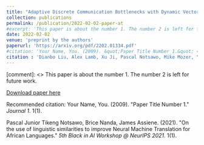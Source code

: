 ```yaml
---
title: "Adaptive Discrete Communication Bottlenecks with Dynamic Vector Quantization"
collection: publications
permalink: /publication/2022-02-02-paper-at
#excerpt: 'This paper is about the number 1. The number 2 is left for future work.'
date: 2022-02-02
venue: 'preprint by the authors'
paperurl: 'https://arxiv.org/pdf/2202.01334.pdf'
#citation: 'Your Name, You. (2009). &quot;Paper Title Number 1.&quot; <i>Journal 1</i>. 1(1).'
citation : 'Dianbo Liu, Alex Lamb, Xu Ji, Pascal Notsawo, Mike Mozer, Yoshua Bengio, Kenji Kawaguchi'
---
```

[comment]: <> This paper is about the number 1. The number 2 is left for future work.

[Download paper here](https://openreview.net/pdf?id=Q5ZxoD2LqcI)

Recommended citation: Your Name, You. (2009). "Paper Title Number 1." <i>Journal 1</i>. 1(1).

Pascal Junior Tikeng Notsawo, Brice Nanda, James Assiene. (2021). "On the use of linguistic similarities to improve Neural Machine Translation for African Languages." <i>5th Black in AI Workshop @ NeurIPS 2021</i>. 1(1).

